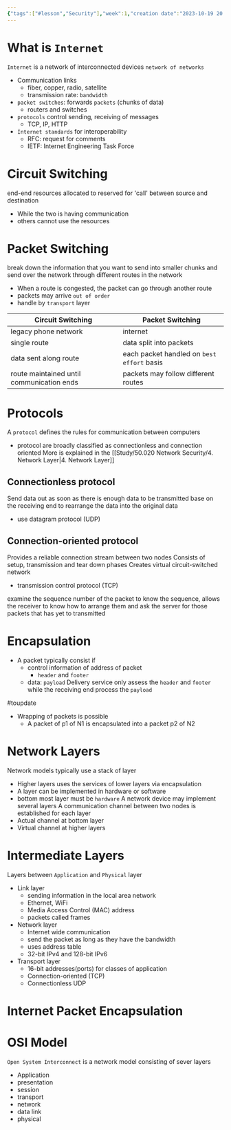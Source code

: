 ```yaml
---
{"tags":["#lesson","Security"],"week":1,"creation date":"2023-10-19 20:10","modification date":"Thursday 19th October 2023 20:11:41","reviewed":null,"summary":null,"course_name":"Network Security","publish":true,"dg-publish":true,"permalink":"/study/50-020-network-security/2-network-models/","dgPassFrontmatter":true,"created":"2023-10-19T20:10:52.628+08:00","updated":"2023-10-31T00:11:13.600+08:00"}
---
```




# What is `Internet`
`Internet` is a network of interconnected devices `network of networks`
- Communication links
	- fiber, copper, radio, satellite
	- transmission rate: `bandwidth`
 - `packet switches`: forwards `packets` (chunks of data)
	 - routers and switches
- `protocols` control sending, receiving of messages
	- TCP, IP, HTTP
-  `Internet standards` for interoperability
	- RFC: request for comments
	- IETF: Internet Engineering Task Force

# Circuit Switching
end-end resources allocated to reserved for 'call' between source and destination
- While the two is having communication
- others cannot use the resources

# Packet Switching
break down the information that you want to send into smaller chunks and send over the network through different routes in the network
- When a route is congested, the packet can go through another route
- packets may arrive `out of order`
- handle by `transport` layer



| Circuit Switching                         | Packet Switching                           |
| ----------------------------------------- | ------------------------------------------ |
| legacy phone network                      | internet                                   |
| single route                              | data split into packets                    |
| data sent along route                     | each packet handled on `best effort` basis |
| route maintained until communication ends | packets may follow different routes                                           |

# Protocols
A `protocol` defines the rules for communication between computers 
- protocol are broadly classified as connectionless and connection oriented
More is explained in the [[Study/50.020 Network Security/4. Network Layer\|4. Network Layer]]
## Connectionless protocol
Send data out as soon as there is enough data to be transmitted
base on the receiving end to rearrange the data into the original data
- use datagram protocol (UDP)

## Connection-oriented protocol
Provides a reliable connection stream between two nodes
Consists of setup, transmission and tear down phases
Creates virtual circuit-switched network
- transmission control protocol (TCP)
<style> .container {font-family: sans-serif; text-align: center;} .button-wrapper button {z-index: 1;height: 40px; width: 100px; margin: 10px;padding: 5px;} .excalidraw .App-menu_top .buttonList { display: flex;} .excalidraw-wrapper { height: 800px; margin: 50px; position: relative;} :root[dir="ltr"] .excalidraw .layer-ui__wrapper .zen-mode-transition.App-menu_bottom--transition-left {transform: none;} </style><script src="https://cdn.jsdelivr.net/npm/react@17/umd/react.production.min.js"></script><script src="https://cdn.jsdelivr.net/npm/react-dom@17/umd/react-dom.production.min.js"></script><script type="text/javascript" src="https://cdn.jsdelivr.net/npm/@excalidraw/excalidraw@0/dist/excalidraw.production.min.js"></script><div id="Wk_-_1_2023-09-12_1233.35.excalidraw.md1"></div><script>(function(){const InitialData={"type":"excalidraw","version":2,"source":"https://github.com/zsviczian/obsidian-excalidraw-plugin/releases/tag/1.9.19","elements":[{"id":"x1CSdYIxeUD7Wsf5q9fbH","type":"line","x":-115.7578125,"y":-225.5390625,"width":1.4609375,"height":416.48828125,"angle":0,"strokeColor":"#1e1e1e","backgroundColor":"transparent","fillStyle":"hachure","strokeWidth":1,"strokeStyle":"solid","roughness":1,"opacity":100,"groupIds":[],"frameId":null,"roundness":{"type":2},"seed":1447514834,"version":117,"versionNonce":1132614158,"isDeleted":false,"boundElements":null,"updated":1694493222133,"link":null,"locked":false,"points":[[0,0],[-1.4609375,416.48828125]],"lastCommittedPoint":null,"startBinding":null,"endBinding":null,"startArrowhead":null,"endArrowhead":null},{"id":"hdq7ym0bL_xWO2vYvFlf-","type":"line","x":123.71875,"y":-226.6015625,"width":3.6328125,"height":422.2578125,"angle":0,"strokeColor":"#1e1e1e","backgroundColor":"transparent","fillStyle":"hachure","strokeWidth":1,"strokeStyle":"solid","roughness":1,"opacity":100,"groupIds":[],"frameId":null,"roundness":{"type":2},"seed":466149454,"version":104,"versionNonce":827254290,"isDeleted":false,"boundElements":null,"updated":1694493227354,"link":null,"locked":false,"points":[[0,0],[-3.6328125,422.2578125]],"lastCommittedPoint":null,"startBinding":null,"endBinding":null,"startArrowhead":null,"endArrowhead":null},{"id":"fx1p2y9K","type":"text","x":-136,"y":-272.77734375,"width":54.099945068359375,"height":25,"angle":0,"strokeColor":"#1e1e1e","backgroundColor":"transparent","fillStyle":"hachure","strokeWidth":1,"strokeStyle":"solid","roughness":1,"opacity":100,"groupIds":[],"frameId":null,"roundness":null,"seed":420874642,"version":7,"versionNonce":1486900750,"isDeleted":false,"boundElements":null,"updated":1694493231368,"link":null,"locked":false,"text":"Client","rawText":"Client","fontSize":20,"fontFamily":1,"textAlign":"left","verticalAlign":"top","baseline":18,"containerId":null,"originalText":"Client","lineHeight":1.25},{"id":"cnMdnyE4","type":"text","x":109,"y":-261.77734375,"width":60.399932861328125,"height":25,"angle":0,"strokeColor":"#1e1e1e","backgroundColor":"transparent","fillStyle":"hachure","strokeWidth":1,"strokeStyle":"solid","roughness":1,"opacity":100,"groupIds":[],"frameId":null,"roundness":null,"seed":879301970,"version":7,"versionNonce":2055974478,"isDeleted":false,"boundElements":null,"updated":1694493235144,"link":null,"locked":false,"text":"server","rawText":"server","fontSize":20,"fontFamily":1,"textAlign":"left","verticalAlign":"top","baseline":18,"containerId":null,"originalText":"server","lineHeight":1.25},{"id":"6-aevn4ec_Hftpqm30Yxo","type":"arrow","x":-112.4375,"y":-183.18359375,"width":238.53125,"height":48.578125,"angle":0,"strokeColor":"#1e1e1e","backgroundColor":"transparent","fillStyle":"hachure","strokeWidth":1,"strokeStyle":"solid","roughness":1,"opacity":100,"groupIds":[],"frameId":null,"roundness":{"type":2},"seed":115417938,"version":129,"versionNonce":837670030,"isDeleted":false,"boundElements":null,"updated":1694493242051,"link":null,"locked":false,"points":[[0,0],[238.53125,48.578125]],"lastCommittedPoint":null,"startBinding":null,"endBinding":null,"startArrowhead":null,"endArrowhead":"arrow"},{"id":"otdMU1FJ","type":"text","x":-62.88671875,"y":-182.94921875,"width":143.6311492919922,"height":15.171204803537833,"angle":0.1534172362033921,"strokeColor":"#1e1e1e","backgroundColor":"transparent","fillStyle":"hachure","strokeWidth":1,"strokeStyle":"solid","roughness":1,"opacity":100,"groupIds":[],"frameId":null,"roundness":null,"seed":1055951118,"version":213,"versionNonce":2127945038,"isDeleted":false,"boundElements":null,"updated":1694493265411,"link":null,"locked":false,"text":"TCP Connection request","rawText":"TCP Connection request","fontSize":12.136963842830266,"fontFamily":1,"textAlign":"left","verticalAlign":"top","baseline":11,"containerId":null,"originalText":"TCP Connection request","lineHeight":1.25},{"id":"fQQZmqCQURV2TQsSxeqVz","type":"arrow","x":124.27734375,"y":-133.2421875,"width":243.265625,"height":41.6640625,"angle":0,"strokeColor":"#1e1e1e","backgroundColor":"transparent","fillStyle":"hachure","strokeWidth":1,"strokeStyle":"solid","roughness":1,"opacity":100,"groupIds":[],"frameId":null,"roundness":{"type":2},"seed":2145184274,"version":121,"versionNonce":14790606,"isDeleted":false,"boundElements":null,"updated":1694493332835,"link":null,"locked":false,"points":[[0,0],[-243.265625,41.6640625]],"lastCommittedPoint":null,"startBinding":null,"endBinding":null,"startArrowhead":null,"endArrowhead":"arrow"},{"type":"text","version":315,"versionNonce":1282000014,"isDeleted":false,"id":"ymzD88Xl","fillStyle":"hachure","strokeWidth":1,"strokeStyle":"solid","roughness":1,"opacity":100,"angle":6.109557041483648,"x":-80.8913273983086,"y":-132.75900445445288,"strokeColor":"#1e1e1e","backgroundColor":"transparent","width":148.21629333496094,"height":15.171204803537833,"seed":1829117842,"groupIds":[],"frameId":null,"roundness":null,"boundElements":[],"updated":1694493347072,"link":null,"locked":false,"fontSize":12.136963842830266,"fontFamily":1,"text":"TCP Connection response","rawText":"TCP Connection response","textAlign":"left","verticalAlign":"top","containerId":null,"originalText":"TCP Connection response","lineHeight":1.25,"baseline":11},{"id":"RznpSp7yI7tYJPuziHjEP","type":"arrow","x":-112.54296875,"y":-90.05859375,"width":236.421875,"height":52.08984375,"angle":0,"strokeColor":"#e03131","backgroundColor":"transparent","fillStyle":"hachure","strokeWidth":1,"strokeStyle":"solid","roughness":1,"opacity":100,"groupIds":[],"frameId":null,"roundness":{"type":2},"seed":620357330,"version":137,"versionNonce":329591566,"isDeleted":false,"boundElements":null,"updated":1694493355334,"link":null,"locked":false,"points":[[0,0],[236.421875,52.08984375]],"lastCommittedPoint":null,"startBinding":null,"endBinding":null,"startArrowhead":null,"endArrowhead":"arrow"},{"id":"m8FoPrr9","type":"text","x":-42.17578125,"y":-81.5859375,"width":122.39993286132812,"height":20,"angle":0.23294830016165768,"strokeColor":"#1e1e1e","backgroundColor":"transparent","fillStyle":"hachure","strokeWidth":1,"strokeStyle":"solid","roughness":1,"opacity":100,"groupIds":[],"frameId":null,"roundness":null,"seed":860023442,"version":82,"versionNonce":1774446606,"isDeleted":false,"boundElements":null,"updated":1694493388136,"link":null,"locked":false,"text":"GET google.com","rawText":"GET google.com","fontSize":16,"fontFamily":1,"textAlign":"left","verticalAlign":"top","baseline":14,"containerId":null,"originalText":"GET google.com","lineHeight":1.25},{"id":"EnCSbNlRNQ_W4sdnNKQ9f","type":"arrow","x":121.47265625,"y":-35.70703125,"width":234.23046875,"height":35.96484375,"angle":0,"strokeColor":"#e03131","backgroundColor":"transparent","fillStyle":"hachure","strokeWidth":1,"strokeStyle":"solid","roughness":1,"opacity":100,"groupIds":[],"frameId":null,"roundness":{"type":2},"seed":1744288910,"version":121,"versionNonce":248212818,"isDeleted":false,"boundElements":[{"type":"text","id":"tdSF5FHq"}],"updated":1694493400189,"link":null,"locked":false,"points":[[0,0],[-234.23046875,35.96484375]],"lastCommittedPoint":null,"startBinding":null,"endBinding":null,"startArrowhead":null,"endArrowhead":"arrow"},{"id":"tdSF5FHq","type":"text","x":-16.482559204101562,"y":-27.724609375,"width":41.679962158203125,"height":20,"angle":0,"strokeColor":"#e03131","backgroundColor":"transparent","fillStyle":"hachure","strokeWidth":1,"strokeStyle":"solid","roughness":1,"opacity":100,"groupIds":[],"frameId":null,"roundness":null,"seed":768002702,"version":11,"versionNonce":1462805650,"isDeleted":false,"boundElements":null,"updated":1694493405306,"link":null,"locked":false,"text":"<file>","rawText":"<file>","fontSize":16,"fontFamily":1,"textAlign":"center","verticalAlign":"middle","baseline":14,"containerId":"EnCSbNlRNQ_W4sdnNKQ9f","originalText":"<file>","lineHeight":1.25}],"appState":{"theme":"light","viewBackgroundColor":"#ffffff","currentItemStrokeColor":"#e03131","currentItemBackgroundColor":"transparent","currentItemFillStyle":"hachure","currentItemStrokeWidth":1,"currentItemStrokeStyle":"solid","currentItemRoughness":1,"currentItemOpacity":100,"currentItemFontFamily":1,"currentItemFontSize":16,"currentItemTextAlign":"left","currentItemStartArrowhead":null,"currentItemEndArrowhead":"arrow","scrollX":204,"scrollY":500.22265625,"zoom":{"value":1},"currentItemRoundness":"round","gridSize":null,"gridColor":{"Bold":"#C9C9C9FF","Regular":"#EDEDEDFF"},"currentStrokeOptions":null,"previousGridSize":null,"frameRendering":{"enabled":true,"clip":true,"name":true,"outline":true}},"files":{}};InitialData.scrollToContent=true;App=()=>{const e=React.useRef(null),t=React.useRef(null),[n,i]=React.useState({width:void 0,height:void 0});return React.useEffect(()=>{i({width:t.current.getBoundingClientRect().width,height:t.current.getBoundingClientRect().height});const e=()=>{i({width:t.current.getBoundingClientRect().width,height:t.current.getBoundingClientRect().height})};return window.addEventListener("resize",e),()=>window.removeEventListener("resize",e)},[t]),React.createElement(React.Fragment,null,React.createElement("div",{className:"excalidraw-wrapper",ref:t},React.createElement(ExcalidrawLib.Excalidraw,{ref:e,width:n.width,height:n.height,initialData:InitialData,viewModeEnabled:!0,zenModeEnabled:!0,gridModeEnabled:!1})))},excalidrawWrapper=document.getElementById("Wk_-_1_2023-09-12_1233.35.excalidraw.md1");ReactDOM.render(React.createElement(App),excalidrawWrapper);})();</script>

examine the sequence number of the packet to know the sequence, allows the receiver to know how to arrange them and ask the server for those packets that has yet to transmitted


# Encapsulation
- A packet typically consist if
	- control information of address of packet
		- `header` and `footer`
	- data: `payload`
 Delivery service only assess the `header` and `footer` while the receiving end process the `payload`

#toupdate
- Wrapping of packets is possible
	- A packet of p1 of N1 is encapsulated into a packet p2 of N2

# Network Layers
Network models typically use a stack of layer
- Higher layers uses the services of lower layers via encapsulation
- A layer can be implemented in hardware or software
- bottom most layer must be `hardware`
A network device may implement several layers
A communication channel between two nodes is established for each layer
- Actual channel at bottom layer
- Virtual channel at higher layers

# Intermediate Layers
Layers between `Application` and `Physical` layer
- Link layer
	- sending information in the local area network
	- Ethernet, WiFi
	- Media Access Control (MAC) address
	- packets called frames
- Network layer
	- Internet wide communication
	- send the packet as long as they have the bandwidth
	- uses address table
	- 32-bit IPv4 and 128-bit IPv6
- Transport layer
	- 16-bit addresses(ports) for classes of application
	- Connection-oriented (TCP)
	- Connectionless UDP


# Internet Packet Encapsulation
<div id="Packet_Encasulation_2023-09-12_1255.38.excalidraw.md2"></div><script>(function(){const InitialData={"type":"excalidraw","version":2,"source":"https://github.com/zsviczian/obsidian-excalidraw-plugin/releases/tag/1.9.19","elements":[{"type":"rectangle","version":214,"versionNonce":1624772370,"isDeleted":false,"id":"cIsgZopmhVuC2Qef2Dj51","fillStyle":"hachure","strokeWidth":1,"strokeStyle":"solid","roughness":1,"opacity":100,"angle":0,"x":-3.626953125,"y":-251.953125,"strokeColor":"#1e1e1e","backgroundColor":"#b2f2bb","width":120,"height":61,"seed":1273073998,"groupIds":[],"frameId":null,"roundness":{"type":3},"boundElements":[{"type":"text","id":"oQAp4yvH"}],"updated":1694494577131,"link":null,"locked":false},{"type":"text","version":171,"versionNonce":216554706,"isDeleted":false,"id":"oQAp4yvH","fillStyle":"hachure","strokeWidth":1,"strokeStyle":"solid","roughness":1,"opacity":100,"angle":0,"x":5.393096923828125,"y":-246.453125,"strokeColor":"#1e1e1e","backgroundColor":"transparent","width":101.95989990234375,"height":50,"seed":1212203666,"groupIds":[],"frameId":null,"roundness":null,"boundElements":[],"updated":1694494577131,"link":null,"locked":false,"fontSize":20,"fontFamily":1,"text":"Application\nPacket","rawText":"Application Packet","textAlign":"center","verticalAlign":"middle","containerId":"cIsgZopmhVuC2Qef2Dj51","originalText":"Application Packet","lineHeight":1.25,"baseline":43},{"type":"rectangle","version":321,"versionNonce":430111886,"isDeleted":false,"id":"88Up1DqovJoNAvSDsacrr","fillStyle":"hachure","strokeWidth":1,"strokeStyle":"solid","roughness":1,"opacity":100,"angle":0,"x":-60.7109375,"y":-170.30859375,"strokeColor":"#1e1e1e","backgroundColor":"#a5d8ff","width":59.96484375,"height":60.56640625,"seed":335171278,"groupIds":[],"frameId":null,"roundness":{"type":3},"boundElements":[],"updated":1694496563306,"link":null,"locked":false},{"type":"rectangle","version":333,"versionNonce":993593550,"isDeleted":false,"id":"AOlJV0p_PSFr8-z5aQNFd","fillStyle":"hachure","strokeWidth":1,"strokeStyle":"solid","roughness":1,"opacity":100,"angle":0,"x":-0.66796875,"y":-169.14453125,"strokeColor":"#1e1e1e","backgroundColor":"#b2f2bb","width":120,"height":61,"seed":169907662,"groupIds":[],"frameId":null,"roundness":{"type":3},"boundElements":[{"type":"text","id":"A6iN8QrM"}],"updated":1694494580839,"link":null,"locked":false},{"type":"text","version":290,"versionNonce":1090174734,"isDeleted":false,"id":"A6iN8QrM","fillStyle":"hachure","strokeWidth":1,"strokeStyle":"solid","roughness":1,"opacity":100,"angle":0,"x":8.352081298828125,"y":-163.64453125,"strokeColor":"#1e1e1e","backgroundColor":"transparent","width":101.95989990234375,"height":50,"seed":1164487694,"groupIds":[],"frameId":null,"roundness":null,"boundElements":[],"updated":1694494580839,"link":null,"locked":false,"fontSize":20,"fontFamily":1,"text":"Application\nPacket","rawText":"Application Packet","textAlign":"center","verticalAlign":"middle","containerId":"AOlJV0p_PSFr8-z5aQNFd","originalText":"Application Packet","lineHeight":1.25,"baseline":43},{"type":"text","version":167,"versionNonce":368774478,"isDeleted":false,"id":"NctKzsJB","fillStyle":"hachure","strokeWidth":1,"strokeStyle":"solid","roughness":1,"opacity":100,"angle":0,"x":-55.20703125,"y":-158.69921875,"strokeColor":"#1e1e1e","backgroundColor":"#b2f2bb","width":52.97596740722656,"height":40,"seed":1672622926,"groupIds":[],"frameId":null,"roundness":null,"boundElements":[],"updated":1694494620948,"link":null,"locked":false,"fontSize":16,"fontFamily":1,"text":"TCP\nHeader","rawText":"TCP\nHeader","textAlign":"left","verticalAlign":"top","containerId":null,"originalText":"TCP\nHeader","lineHeight":1.25,"baseline":34},{"type":"rectangle","version":476,"versionNonce":1926100878,"isDeleted":false,"id":"qMDe7E8lYRJYTjAv76unC","fillStyle":"hachure","strokeWidth":1,"strokeStyle":"solid","roughness":1,"opacity":100,"angle":0,"x":-65.37109375,"y":-89.0703125,"strokeColor":"#1e1e1e","backgroundColor":"#a5d8ff","width":59.96484375,"height":60.56640625,"seed":1555656146,"groupIds":[],"frameId":null,"roundness":{"type":3},"boundElements":[],"updated":1694496571407,"link":null,"locked":false},{"type":"rectangle","version":488,"versionNonce":2105791950,"isDeleted":false,"id":"TCJfWmM-a12iTJXykXUIU","fillStyle":"hachure","strokeWidth":1,"strokeStyle":"solid","roughness":1,"opacity":100,"angle":0,"x":-5.328125,"y":-87.90625,"strokeColor":"#1e1e1e","backgroundColor":"#b2f2bb","width":120,"height":61,"seed":716170130,"groupIds":[],"frameId":null,"roundness":{"type":3},"boundElements":[{"type":"text","id":"khROyLwI"}],"updated":1694496571407,"link":null,"locked":false},{"type":"text","version":445,"versionNonce":1784933390,"isDeleted":false,"id":"khROyLwI","fillStyle":"hachure","strokeWidth":1,"strokeStyle":"solid","roughness":1,"opacity":100,"angle":0,"x":3.691925048828125,"y":-82.40625,"strokeColor":"#1e1e1e","backgroundColor":"transparent","width":101.95989990234375,"height":50,"seed":1708237138,"groupIds":[],"frameId":null,"roundness":null,"boundElements":[],"updated":1694496571407,"link":null,"locked":false,"fontSize":20,"fontFamily":1,"text":"Application\nPacket","rawText":"Application Packet","textAlign":"center","verticalAlign":"middle","containerId":"TCJfWmM-a12iTJXykXUIU","originalText":"Application Packet","lineHeight":1.25,"baseline":43},{"type":"text","version":322,"versionNonce":1734818382,"isDeleted":false,"id":"5kXEHzyr","fillStyle":"hachure","strokeWidth":1,"strokeStyle":"solid","roughness":1,"opacity":100,"angle":0,"x":-59.8671875,"y":-77.4609375,"strokeColor":"#1e1e1e","backgroundColor":"#b2f2bb","width":52.97596740722656,"height":40,"seed":1500882706,"groupIds":[],"frameId":null,"roundness":null,"boundElements":[],"updated":1694496571407,"link":null,"locked":false,"fontSize":16,"fontFamily":1,"text":"TCP\nHeader","rawText":"TCP\nHeader","textAlign":"left","verticalAlign":"top","containerId":null,"originalText":"TCP\nHeader","lineHeight":1.25,"baseline":34},{"id":"10nyQLiIIxl8pFB3whyZ3","type":"rectangle","x":-135.861328125,"y":-88.3603515625,"width":68,"height":57,"angle":0,"strokeColor":"#1e1e1e","backgroundColor":"#ffc9c9","fillStyle":"hachure","strokeWidth":1,"strokeStyle":"solid","roughness":1,"opacity":100,"groupIds":[],"frameId":null,"roundness":{"type":3},"seed":1987779858,"version":235,"versionNonce":1074331790,"isDeleted":false,"boundElements":[{"type":"text","id":"vh4MS0mQ"}],"updated":1694496600075,"link":null,"locked":false},{"id":"vh4MS0mQ","type":"text","x":-128.34931182861328,"y":-79.8603515625,"width":52.97596740722656,"height":40,"angle":0,"strokeColor":"#1e1e1e","backgroundColor":"#ffc9c9","fillStyle":"hachure","strokeWidth":1,"strokeStyle":"solid","roughness":1,"opacity":100,"groupIds":[],"frameId":null,"roundness":null,"seed":984549390,"version":15,"versionNonce":603026962,"isDeleted":false,"boundElements":null,"updated":1694496599059,"link":null,"locked":false,"text":"IP\nHeader","rawText":"IP\nHeader","fontSize":16,"fontFamily":1,"textAlign":"center","verticalAlign":"middle","baseline":34,"containerId":"10nyQLiIIxl8pFB3whyZ3","originalText":"IP\nHeader","lineHeight":1.25},{"type":"rectangle","version":547,"versionNonce":80786770,"isDeleted":false,"id":"_fLcBVY6f2gLvgdoWKB1W","fillStyle":"hachure","strokeWidth":1,"strokeStyle":"solid","roughness":1,"opacity":100,"angle":0,"x":-67.0244140625,"y":-16.294921875,"strokeColor":"#1e1e1e","backgroundColor":"#a5d8ff","width":59.96484375,"height":60.56640625,"seed":181525842,"groupIds":[],"frameId":null,"roundness":{"type":3},"boundElements":[],"updated":1694496605616,"link":null,"locked":false},{"type":"rectangle","version":559,"versionNonce":1869757202,"isDeleted":false,"id":"P6ut0sjYQQwcppkyk2AwU","fillStyle":"hachure","strokeWidth":1,"strokeStyle":"solid","roughness":1,"opacity":100,"angle":0,"x":-6.9814453125,"y":-15.130859375,"strokeColor":"#1e1e1e","backgroundColor":"#b2f2bb","width":120,"height":61,"seed":1796104978,"groupIds":[],"frameId":null,"roundness":{"type":3},"boundElements":[{"type":"text","id":"92G98AIE"}],"updated":1694496605616,"link":null,"locked":false},{"type":"text","version":516,"versionNonce":526190802,"isDeleted":false,"id":"92G98AIE","fillStyle":"hachure","strokeWidth":1,"strokeStyle":"solid","roughness":1,"opacity":100,"angle":0,"x":2.038604736328125,"y":-9.630859375,"strokeColor":"#1e1e1e","backgroundColor":"transparent","width":101.95989990234375,"height":50,"seed":624177362,"groupIds":[],"frameId":null,"roundness":null,"boundElements":[],"updated":1694496605616,"link":null,"locked":false,"fontSize":20,"fontFamily":1,"text":"Application\nPacket","rawText":"Application Packet","textAlign":"center","verticalAlign":"middle","containerId":"P6ut0sjYQQwcppkyk2AwU","originalText":"Application Packet","lineHeight":1.25,"baseline":43},{"type":"text","version":393,"versionNonce":740826770,"isDeleted":false,"id":"09dg6lKQ","fillStyle":"hachure","strokeWidth":1,"strokeStyle":"solid","roughness":1,"opacity":100,"angle":0,"x":-61.5205078125,"y":-4.685546875,"strokeColor":"#1e1e1e","backgroundColor":"#b2f2bb","width":52.97596740722656,"height":40,"seed":1020937874,"groupIds":[],"frameId":null,"roundness":null,"boundElements":[],"updated":1694496605616,"link":null,"locked":false,"fontSize":16,"fontFamily":1,"text":"TCP\nHeader","rawText":"TCP\nHeader","textAlign":"left","verticalAlign":"top","containerId":null,"originalText":"TCP\nHeader","lineHeight":1.25,"baseline":34},{"type":"rectangle","version":306,"versionNonce":579501138,"isDeleted":false,"id":"DbFnEfBY--tmj1S_qoL1A","fillStyle":"hachure","strokeWidth":1,"strokeStyle":"solid","roughness":1,"opacity":100,"angle":0,"x":-137.5146484375,"y":-15.5849609375,"strokeColor":"#1e1e1e","backgroundColor":"#ffc9c9","width":68,"height":57,"seed":716678226,"groupIds":[],"frameId":null,"roundness":{"type":3},"boundElements":[{"type":"text","id":"mIOlUnyS"}],"updated":1694496605616,"link":null,"locked":false},{"type":"text","version":86,"versionNonce":1616585234,"isDeleted":false,"id":"mIOlUnyS","fillStyle":"hachure","strokeWidth":1,"strokeStyle":"solid","roughness":1,"opacity":100,"angle":0,"x":-130.00263214111328,"y":-7.0849609375,"strokeColor":"#1e1e1e","backgroundColor":"#ffc9c9","width":52.97596740722656,"height":40,"seed":950225426,"groupIds":[],"frameId":null,"roundness":null,"boundElements":[],"updated":1694496605616,"link":null,"locked":false,"fontSize":16,"fontFamily":1,"text":"IP\nHeader","rawText":"IP\nHeader","textAlign":"center","verticalAlign":"middle","containerId":"DbFnEfBY--tmj1S_qoL1A","originalText":"IP\nHeader","lineHeight":1.25,"baseline":34},{"id":"c2aNJFS0jFGVgNN0EJFrW","type":"rectangle","x":-202.9287109375,"y":-14.40234375,"width":65,"height":56,"angle":0,"strokeColor":"#1e1e1e","backgroundColor":"transparent","fillStyle":"hachure","strokeWidth":1,"strokeStyle":"solid","roughness":1,"opacity":100,"groupIds":[],"frameId":null,"roundness":{"type":3},"seed":1732461970,"version":179,"versionNonce":644884242,"isDeleted":false,"boundElements":[{"type":"text","id":"dy96WTh4"}],"updated":1694496632668,"link":null,"locked":false},{"id":"dy96WTh4","type":"text","x":-196.91669464111328,"y":-6.40234375,"width":52.97596740722656,"height":40,"angle":0,"strokeColor":"#1e1e1e","backgroundColor":"transparent","fillStyle":"hachure","strokeWidth":1,"strokeStyle":"solid","roughness":1,"opacity":100,"groupIds":[],"frameId":null,"roundness":null,"seed":762133778,"version":22,"versionNonce":1319949966,"isDeleted":false,"boundElements":null,"updated":1694496631988,"link":null,"locked":false,"text":"Frame\nHeader","rawText":"Frame\nHeader","fontSize":16,"fontFamily":1,"textAlign":"center","verticalAlign":"middle","baseline":34,"containerId":"c2aNJFS0jFGVgNN0EJFrW","originalText":"Frame\nHeader","lineHeight":1.25},{"type":"rectangle","version":284,"versionNonce":265810830,"isDeleted":false,"id":"uYiYjaTeffIg0KIHTN5E-","fillStyle":"hachure","strokeWidth":1,"strokeStyle":"solid","roughness":1,"opacity":100,"angle":0,"x":113.296875,"y":-12.4921875,"strokeColor":"#1e1e1e","backgroundColor":"transparent","width":65,"height":56,"seed":1834885006,"groupIds":[],"frameId":null,"roundness":{"type":3},"boundElements":[{"type":"text","id":"23uVQRp1"}],"updated":1694496637753,"link":null,"locked":false},{"type":"text","version":133,"versionNonce":216680466,"isDeleted":false,"id":"23uVQRp1","fillStyle":"hachure","strokeWidth":1,"strokeStyle":"solid","roughness":1,"opacity":100,"angle":0,"x":120.00489044189453,"y":-4.4921875,"strokeColor":"#1e1e1e","backgroundColor":"transparent","width":51.58396911621094,"height":40,"seed":63897038,"groupIds":[],"frameId":null,"roundness":null,"boundElements":[],"updated":1694496642227,"link":null,"locked":false,"fontSize":16,"fontFamily":1,"text":"Frame\nFooter","rawText":"Frame\nFooter","textAlign":"center","verticalAlign":"middle","containerId":"uYiYjaTeffIg0KIHTN5E-","originalText":"Frame\nFooter","lineHeight":1.25,"baseline":34},{"id":"KeU3Zc7L","type":"text","x":230.310546875,"y":-228.212890625,"width":132.9599151611328,"height":20,"angle":0,"strokeColor":"#1e1e1e","backgroundColor":"transparent","fillStyle":"hachure","strokeWidth":1,"strokeStyle":"solid","roughness":1,"opacity":100,"groupIds":[],"frameId":null,"roundness":null,"seed":243378514,"version":33,"versionNonce":675391570,"isDeleted":false,"boundElements":null,"updated":1694496664853,"link":null,"locked":false,"text":"Application Layer","rawText":"Application Layer","fontSize":16,"fontFamily":1,"textAlign":"left","verticalAlign":"top","baseline":14,"containerId":null,"originalText":"Application Layer","lineHeight":1.25},{"type":"text","version":160,"versionNonce":2115987854,"isDeleted":false,"id":"BTfvLnGZ","fillStyle":"hachure","strokeWidth":1,"strokeStyle":"solid","roughness":1,"opacity":100,"angle":0,"x":231.6216049194336,"y":-157.3359375,"strokeColor":"#1e1e1e","backgroundColor":"transparent","width":130.63992309570312,"height":20,"seed":1572467090,"groupIds":[],"frameId":null,"roundness":null,"boundElements":[],"updated":1694496695237,"link":null,"locked":false,"fontSize":16,"fontFamily":1,"text":"Transport Layer","rawText":"Transport Layer","textAlign":"left","verticalAlign":"top","containerId":null,"originalText":"Transport Layer","lineHeight":1.25,"baseline":14},{"type":"text","version":121,"versionNonce":354235858,"isDeleted":false,"id":"8aEQ01o4","fillStyle":"hachure","strokeWidth":1,"strokeStyle":"solid","roughness":1,"opacity":100,"angle":0,"x":231.8950424194336,"y":-65.06640625,"strokeColor":"#1e1e1e","backgroundColor":"transparent","width":112.76792907714844,"height":20,"seed":1351949902,"groupIds":[],"frameId":null,"roundness":null,"boundElements":[],"updated":1694496689664,"link":null,"locked":false,"fontSize":16,"fontFamily":1,"text":"Network Layer","rawText":"Network Layer","textAlign":"left","verticalAlign":"top","containerId":null,"originalText":"Network Layer","lineHeight":1.25,"baseline":14},{"type":"text","version":166,"versionNonce":915421458,"isDeleted":false,"id":"uXynciYl","fillStyle":"hachure","strokeWidth":1,"strokeStyle":"solid","roughness":1,"opacity":100,"angle":0,"x":246.0591049194336,"y":2.994140625,"strokeColor":"#1e1e1e","backgroundColor":"transparent","width":79.74397277832031,"height":20,"seed":868763538,"groupIds":[],"frameId":null,"roundness":null,"boundElements":[],"updated":1694496707784,"link":null,"locked":false,"fontSize":16,"fontFamily":1,"text":"Link Layer","rawText":"Link Layer","textAlign":"left","verticalAlign":"top","containerId":null,"originalText":"Link Layer","lineHeight":1.25,"baseline":14}],"appState":{"theme":"light","viewBackgroundColor":"#ffffff","currentItemStrokeColor":"#1e1e1e","currentItemBackgroundColor":"transparent","currentItemFillStyle":"hachure","currentItemStrokeWidth":1,"currentItemStrokeStyle":"solid","currentItemRoughness":1,"currentItemOpacity":100,"currentItemFontFamily":1,"currentItemFontSize":16,"currentItemTextAlign":"left","currentItemStartArrowhead":null,"currentItemEndArrowhead":"arrow","scrollX":17.189453125,"scrollY":317.16015625,"zoom":{"value":2},"currentItemRoundness":"round","gridSize":null,"gridColor":{"Bold":"#C9C9C9FF","Regular":"#EDEDEDFF"},"currentStrokeOptions":null,"previousGridSize":null,"frameRendering":{"enabled":true,"clip":true,"name":true,"outline":true}},"files":{}};InitialData.scrollToContent=true;App=()=>{const e=React.useRef(null),t=React.useRef(null),[n,i]=React.useState({width:void 0,height:void 0});return React.useEffect(()=>{i({width:t.current.getBoundingClientRect().width,height:t.current.getBoundingClientRect().height});const e=()=>{i({width:t.current.getBoundingClientRect().width,height:t.current.getBoundingClientRect().height})};return window.addEventListener("resize",e),()=>window.removeEventListener("resize",e)},[t]),React.createElement(React.Fragment,null,React.createElement("div",{className:"excalidraw-wrapper",ref:t},React.createElement(ExcalidrawLib.Excalidraw,{ref:e,width:n.width,height:n.height,initialData:InitialData,viewModeEnabled:!0,zenModeEnabled:!0,gridModeEnabled:!1})))},excalidrawWrapper=document.getElementById("Packet_Encasulation_2023-09-12_1255.38.excalidraw.md2");ReactDOM.render(React.createElement(App),excalidrawWrapper);})();</script>

# OSI Model
`Open System Interconnect` is a network model consisting of sever layers
- Application
- presentation
- session
- transport
- network
- data link
- physical
<div id="Wk_-_1_2023-09-12_1547.33.excalidraw.md3"></div><script>(function(){const InitialData={"type":"excalidraw","version":2,"source":"https://github.com/zsviczian/obsidian-excalidraw-plugin/releases/tag/1.9.19","elements":[{"type":"text","version":21,"versionNonce":1626470610,"isDeleted":false,"id":"8cF2vkDH","fillStyle":"hachure","strokeWidth":1,"strokeStyle":"solid","roughness":1,"opacity":100,"angle":0,"x":-116.75,"y":-321.77734375,"strokeColor":"#1e1e1e","backgroundColor":"transparent","width":101.55992126464844,"height":25,"seed":870142098,"groupIds":[],"frameId":null,"roundness":null,"boundElements":[],"updated":1694505047720,"link":null,"locked":false,"fontSize":20,"fontFamily":1,"text":"OSI Model","rawText":"OSI Model","textAlign":"left","verticalAlign":"top","containerId":null,"originalText":"OSI Model","lineHeight":1.25,"baseline":18},{"type":"rectangle","version":288,"versionNonce":1167443218,"isDeleted":false,"id":"nCkklZ8jWV3cEmnesjngX","fillStyle":"hachure","strokeWidth":1,"strokeStyle":"solid","roughness":1,"opacity":100,"angle":0,"x":-223.1796875,"y":-220.03515625,"strokeColor":"#1e1e1e","backgroundColor":"#b2f2bb","width":103,"height":68,"seed":1408765518,"groupIds":[],"frameId":null,"roundness":{"type":3},"boundElements":[{"type":"text","id":"oUwk2FYt"}],"updated":1694505072912,"link":null,"locked":false},{"type":"text","version":193,"versionNonce":1014977234,"isDeleted":false,"id":"oUwk2FYt","fillStyle":"hachure","strokeWidth":1,"strokeStyle":"solid","roughness":1,"opacity":100,"angle":0,"x":-198.46967315673828,"y":-198.53515625,"strokeColor":"#1e1e1e","backgroundColor":"transparent","width":53.57997131347656,"height":25,"seed":2012872334,"groupIds":[],"frameId":null,"roundness":null,"boundElements":[],"updated":1694505072912,"link":null,"locked":false,"fontSize":20,"fontFamily":1,"text":"Data","rawText":"Data","textAlign":"center","verticalAlign":"middle","containerId":"nCkklZ8jWV3cEmnesjngX","originalText":"Data","lineHeight":1.25,"baseline":18},{"type":"rectangle","version":671,"versionNonce":1570551058,"isDeleted":false,"id":"nyeUES2M68BNlGz1kgrOA","fillStyle":"hachure","strokeWidth":1,"strokeStyle":"solid","roughness":1,"opacity":100,"angle":0,"x":-113.478515625,"y":-221.705078125,"strokeColor":"#1e1e1e","backgroundColor":"#b2f2bb","width":230,"height":70,"seed":136933710,"groupIds":[],"frameId":null,"roundness":{"type":3},"boundElements":[{"type":"text","id":"jxaiyNwK"}],"updated":1694505057089,"link":null,"locked":false},{"type":"text","version":595,"versionNonce":2066312082,"isDeleted":false,"id":"jxaiyNwK","fillStyle":"hachure","strokeWidth":1,"strokeStyle":"solid","roughness":1,"opacity":100,"angle":0,"x":-79.01445770263672,"y":-216.705078125,"strokeColor":"#1e1e1e","backgroundColor":"#b2f2bb","width":161.07188415527344,"height":60,"seed":1294852942,"groupIds":[],"frameId":null,"roundness":null,"boundElements":[],"updated":1694505056688,"link":null,"locked":false,"fontSize":16,"fontFamily":1,"text":"Application\nNetwork process to \nApplication","rawText":"Application\nNetwork process to Application","textAlign":"center","verticalAlign":"middle","containerId":"nyeUES2M68BNlGz1kgrOA","originalText":"Application\nNetwork process to Application","lineHeight":1.25,"baseline":54},{"type":"rectangle","version":408,"versionNonce":949109262,"isDeleted":false,"id":"Yhh9GsIz1Eehagxjtn2HV","fillStyle":"hachure","strokeWidth":1,"strokeStyle":"solid","roughness":1,"opacity":100,"angle":0,"x":-222.7294921875,"y":-137.607421875,"strokeColor":"#1e1e1e","backgroundColor":"#b2f2bb","width":103,"height":68,"seed":1250731918,"groupIds":[],"frameId":null,"roundness":{"type":3},"boundElements":[{"type":"text","id":"74oVihYY"}],"updated":1694505089113,"link":null,"locked":false},{"type":"text","version":313,"versionNonce":1230688334,"isDeleted":false,"id":"74oVihYY","fillStyle":"hachure","strokeWidth":1,"strokeStyle":"solid","roughness":1,"opacity":100,"angle":0,"x":-198.01947784423828,"y":-116.107421875,"strokeColor":"#1e1e1e","backgroundColor":"transparent","width":53.57997131347656,"height":25,"seed":1240237518,"groupIds":[],"frameId":null,"roundness":null,"boundElements":[],"updated":1694505089113,"link":null,"locked":false,"fontSize":20,"fontFamily":1,"text":"Data","rawText":"Data","textAlign":"center","verticalAlign":"middle","containerId":"Yhh9GsIz1Eehagxjtn2HV","originalText":"Data","lineHeight":1.25,"baseline":18},{"type":"rectangle","version":791,"versionNonce":1182242446,"isDeleted":false,"id":"KtApgxNtvGdg33H67fegZ","fillStyle":"hachure","strokeWidth":1,"strokeStyle":"solid","roughness":1,"opacity":100,"angle":0,"x":-113.0283203125,"y":-139.27734375,"strokeColor":"#1e1e1e","backgroundColor":"#b2f2bb","width":230,"height":70,"seed":104242190,"groupIds":[],"frameId":null,"roundness":{"type":3},"boundElements":[{"type":"text","id":"acMMbzST"}],"updated":1694505089113,"link":null,"locked":false},{"type":"text","version":766,"versionNonce":1601942226,"isDeleted":false,"id":"acMMbzST","fillStyle":"hachure","strokeWidth":1,"strokeStyle":"solid","roughness":1,"opacity":100,"angle":0,"x":-101.41226959228516,"y":-134.27734375,"strokeColor":"#1e1e1e","backgroundColor":"#b2f2bb","width":206.7678985595703,"height":60,"seed":1432611406,"groupIds":[],"frameId":null,"roundness":null,"boundElements":[],"updated":1694505172332,"link":null,"locked":false,"fontSize":16,"fontFamily":1,"text":"Presentation\nData representation and \nEncryption","rawText":"Presentation\nData representation and Encryption","textAlign":"center","verticalAlign":"middle","containerId":"KtApgxNtvGdg33H67fegZ","originalText":"Presentation\nData representation and Encryption","lineHeight":1.25,"baseline":54},{"type":"rectangle","version":408,"versionNonce":40970066,"isDeleted":false,"id":"CUmitLba-CymZNdxBeWez","fillStyle":"hachure","strokeWidth":1,"strokeStyle":"solid","roughness":1,"opacity":100,"angle":0,"x":-216.94091796875,"y":-59.8125,"strokeColor":"#1e1e1e","backgroundColor":"#b2f2bb","width":103,"height":68,"seed":520796626,"groupIds":[],"frameId":null,"roundness":{"type":3},"boundElements":[{"type":"text","id":"9illpOBn"}],"updated":1694505178928,"link":null,"locked":false},{"type":"text","version":313,"versionNonce":70544658,"isDeleted":false,"id":"9illpOBn","fillStyle":"hachure","strokeWidth":1,"strokeStyle":"solid","roughness":1,"opacity":100,"angle":0,"x":-192.23090362548828,"y":-38.3125,"strokeColor":"#1e1e1e","backgroundColor":"transparent","width":53.57997131347656,"height":25,"seed":754429842,"groupIds":[],"frameId":null,"roundness":null,"boundElements":[],"updated":1694505178928,"link":null,"locked":false,"fontSize":20,"fontFamily":1,"text":"Data","rawText":"Data","textAlign":"center","verticalAlign":"middle","containerId":"CUmitLba-CymZNdxBeWez","originalText":"Data","lineHeight":1.25,"baseline":18},{"type":"rectangle","version":791,"versionNonce":17365714,"isDeleted":false,"id":"-AEqZAX02IIQrkt8fwppy","fillStyle":"hachure","strokeWidth":1,"strokeStyle":"solid","roughness":1,"opacity":100,"angle":0,"x":-107.23974609375,"y":-61.482421875,"strokeColor":"#1e1e1e","backgroundColor":"#b2f2bb","width":230,"height":70,"seed":1698688338,"groupIds":[],"frameId":null,"roundness":{"type":3},"boundElements":[{"type":"text","id":"iOmNjbC4"}],"updated":1694505178928,"link":null,"locked":false},{"type":"text","version":746,"versionNonce":437176974,"isDeleted":false,"id":"iOmNjbC4","fillStyle":"hachure","strokeWidth":1,"strokeStyle":"solid","roughness":1,"opacity":100,"angle":0,"x":-87.4556884765625,"y":-46.482421875,"strokeColor":"#1e1e1e","backgroundColor":"#b2f2bb","width":190.431884765625,"height":40,"seed":1832547090,"groupIds":[],"frameId":null,"roundness":null,"boundElements":[],"updated":1694505193124,"link":null,"locked":false,"fontSize":16,"fontFamily":1,"text":"Session\nInterhost Communication","rawText":"Session\nInterhost Communication","textAlign":"center","verticalAlign":"middle","containerId":"-AEqZAX02IIQrkt8fwppy","originalText":"Session\nInterhost Communication","lineHeight":1.25,"baseline":34},{"type":"rectangle","version":141,"versionNonce":1219990034,"isDeleted":false,"id":"AqdprqSwvui12vNUKY0_A","fillStyle":"hachure","strokeWidth":1,"strokeStyle":"solid","roughness":1,"opacity":100,"angle":0,"x":-213.37353515625,"y":26.91015625,"strokeColor":"#1e1e1e","backgroundColor":"#eaf2b1","width":102,"height":65,"seed":2144075534,"groupIds":[],"frameId":null,"roundness":{"type":3},"boundElements":[{"type":"text","id":"uvvJVAja"}],"updated":1694505267265,"link":null,"locked":false},{"type":"text","version":32,"versionNonce":1944027090,"isDeleted":false,"id":"uvvJVAja","fillStyle":"hachure","strokeWidth":1,"strokeStyle":"solid","roughness":1,"opacity":100,"angle":0,"x":-197.66151428222656,"y":49.41015625,"strokeColor":"#1e1e1e","backgroundColor":"#b2f2bb","width":70.57595825195312,"height":20,"seed":1194519122,"groupIds":[],"frameId":null,"roundness":null,"boundElements":[],"updated":1694505267265,"link":null,"locked":false,"fontSize":16,"fontFamily":1,"text":"Segments","rawText":"Segments","textAlign":"center","verticalAlign":"middle","containerId":"AqdprqSwvui12vNUKY0_A","originalText":"Segments","lineHeight":1.25,"baseline":14},{"type":"rectangle","version":275,"versionNonce":489378510,"isDeleted":false,"id":"6B0jlcD0ULI_z79lYQsQa","fillStyle":"hachure","strokeWidth":1,"strokeStyle":"solid","roughness":1,"opacity":100,"angle":0,"x":-102.77001953125,"y":22.451171875,"strokeColor":"#1e1e1e","backgroundColor":"#eaf2b1","width":226,"height":70,"seed":2084642962,"groupIds":[],"frameId":null,"roundness":{"type":3},"boundElements":[{"type":"text","id":"cTeVp83l"}],"updated":1694505254105,"link":null,"locked":false},{"type":"text","version":215,"versionNonce":689595406,"isDeleted":false,"id":"cTeVp83l","fillStyle":"hachure","strokeWidth":1,"strokeStyle":"solid","roughness":1,"opacity":100,"angle":0,"x":-85.17798614501953,"y":27.451171875,"strokeColor":"#1e1e1e","backgroundColor":"#b2f2bb","width":190.81593322753906,"height":60,"seed":1278426706,"groupIds":[],"frameId":null,"roundness":null,"boundElements":[],"updated":1694505256575,"link":null,"locked":false,"fontSize":16,"fontFamily":1,"text":"Transport\nEnd to End connections \nand Reliability","rawText":"Transport\nEnd to End connections and Reliability","textAlign":"center","verticalAlign":"middle","containerId":"6B0jlcD0ULI_z79lYQsQa","originalText":"Transport\nEnd to End connections and Reliability","lineHeight":1.25,"baseline":54},{"type":"rectangle","version":184,"versionNonce":345630546,"isDeleted":false,"id":"qGmiKKCtN_1vHmHUnlYLr","fillStyle":"hachure","strokeWidth":1,"strokeStyle":"solid","roughness":1,"opacity":100,"angle":0,"x":-213.17822265625,"y":106.41796875,"strokeColor":"#1e1e1e","backgroundColor":"#eaf2b1","width":102,"height":71,"seed":213711122,"groupIds":[],"frameId":null,"roundness":{"type":3},"boundElements":[{"type":"text","id":"vEf3zWbG"}],"updated":1694505333290,"link":null,"locked":false},{"type":"text","version":94,"versionNonce":1397042450,"isDeleted":false,"id":"vEf3zWbG","fillStyle":"hachure","strokeWidth":1,"strokeStyle":"solid","roughness":1,"opacity":100,"angle":0,"x":-193.9542007446289,"y":131.91796875,"strokeColor":"#1e1e1e","backgroundColor":"#eaf2b1","width":63.55195617675781,"height":20,"seed":15904466,"groupIds":[],"frameId":null,"roundness":null,"boundElements":[],"updated":1694505333290,"link":null,"locked":false,"fontSize":16,"fontFamily":1,"text":"Packets","rawText":"Packets","textAlign":"center","verticalAlign":"middle","containerId":"qGmiKKCtN_1vHmHUnlYLr","originalText":"Packets","lineHeight":1.25,"baseline":14},{"type":"rectangle","version":314,"versionNonce":1482043090,"isDeleted":false,"id":"J60UHy5WVaruCL_X6E8va","fillStyle":"hachure","strokeWidth":1,"strokeStyle":"solid","roughness":1,"opacity":100,"angle":0,"x":-96.68994140625,"y":104.115234375,"strokeColor":"#1e1e1e","backgroundColor":"#eaf2b1","width":218,"height":70,"seed":1957618962,"groupIds":[],"frameId":null,"roundness":{"type":3},"boundElements":[{"type":"text","id":"6SVUN6hZ"}],"updated":1694505326159,"link":null,"locked":false},{"type":"text","version":83,"versionNonce":1220033230,"isDeleted":false,"id":"6SVUN6hZ","fillStyle":"hachure","strokeWidth":1,"strokeStyle":"solid","roughness":1,"opacity":100,"angle":0,"x":-85.68989562988281,"y":109.115234375,"strokeColor":"#1e1e1e","backgroundColor":"#eaf2b1","width":195.99990844726562,"height":60,"seed":1557709138,"groupIds":[],"frameId":null,"roundness":null,"boundElements":[],"updated":1694505325403,"link":null,"locked":false,"fontSize":16,"fontFamily":1,"text":"Network\nPath Determination and \nIP (logical Addressing)","rawText":"Network\nPath Determination and IP (logical Addressing)","textAlign":"center","verticalAlign":"middle","containerId":"J60UHy5WVaruCL_X6E8va","originalText":"Network\nPath Determination and IP (logical Addressing)","lineHeight":1.25,"baseline":54},{"type":"rectangle","version":177,"versionNonce":242006734,"isDeleted":false,"id":"IzftnDM1sU81MbLTHA7Pf","fillStyle":"hachure","strokeWidth":1,"strokeStyle":"solid","roughness":1,"opacity":100,"angle":0,"x":-212.79931640625,"y":194.5625,"strokeColor":"#1e1e1e","backgroundColor":"#ffa94d","width":105,"height":66,"seed":1768329362,"groupIds":[],"frameId":null,"roundness":{"type":3},"boundElements":[{"type":"text","id":"THPenPwX"}],"updated":1694505390230,"link":null,"locked":false},{"type":"text","version":56,"versionNonce":384315662,"isDeleted":false,"id":"THPenPwX","fillStyle":"hachure","strokeWidth":1,"strokeStyle":"solid","roughness":1,"opacity":100,"angle":0,"x":-187.4512939453125,"y":217.5625,"strokeColor":"#1e1e1e","backgroundColor":"#eaf2b1","width":54.303955078125,"height":20,"seed":1023774414,"groupIds":[],"frameId":null,"roundness":null,"boundElements":[],"updated":1694505390230,"link":null,"locked":false,"fontSize":16,"fontFamily":1,"text":"Frames","rawText":"Frames","textAlign":"center","verticalAlign":"middle","containerId":"IzftnDM1sU81MbLTHA7Pf","originalText":"Frames","lineHeight":1.25,"baseline":14},{"type":"rectangle","version":159,"versionNonce":954816850,"isDeleted":false,"id":"1fZODRx15XQqwn-6Sa8z7","fillStyle":"hachure","strokeWidth":1,"strokeStyle":"solid","roughness":1,"opacity":100,"angle":0,"x":-93.93408203125,"y":190.654296875,"strokeColor":"#1e1e1e","backgroundColor":"#ffa94d","width":213,"height":70,"seed":1913891086,"groupIds":[],"frameId":null,"roundness":{"type":3},"boundElements":[{"type":"text","id":"oVAIjGjO"}],"updated":1694505392773,"link":null,"locked":false},{"type":"text","version":97,"versionNonce":1624661778,"isDeleted":false,"id":"oVAIjGjO","fillStyle":"hachure","strokeWidth":1,"strokeStyle":"solid","roughness":1,"opacity":100,"angle":0,"x":-68.4420166015625,"y":195.654296875,"strokeColor":"#1e1e1e","backgroundColor":"#ffa94d","width":162.015869140625,"height":60,"seed":1991998546,"groupIds":[],"frameId":null,"roundness":null,"boundElements":[],"updated":1694505392773,"link":null,"locked":false,"fontSize":16,"fontFamily":1,"text":"Data Link\nMAC and LLC\n(Physical addressing)","rawText":"Data Link\nMAC and LLC\n(Physical addressing)","textAlign":"center","verticalAlign":"middle","containerId":"1fZODRx15XQqwn-6Sa8z7","originalText":"Data Link\nMAC and LLC\n(Physical addressing)","lineHeight":1.25,"baseline":54},{"type":"rectangle","version":138,"versionNonce":1681792082,"isDeleted":false,"id":"GoQYqFCnaq_5hMD-xutpi","fillStyle":"hachure","strokeWidth":1,"strokeStyle":"solid","roughness":1,"opacity":100,"angle":0,"x":-208.16259765625,"y":283.013671875,"strokeColor":"#1e1e1e","backgroundColor":"#e03131","width":105,"height":64,"seed":634602130,"groupIds":[],"frameId":null,"roundness":{"type":3},"boundElements":[{"type":"text","id":"5LbBM1Tj"}],"updated":1694505412325,"link":null,"locked":false},{"type":"text","version":5,"versionNonce":997763282,"isDeleted":false,"id":"5LbBM1Tj","fillStyle":"hachure","strokeWidth":1,"strokeStyle":"solid","roughness":1,"opacity":100,"angle":0,"x":-172.0945816040039,"y":305.013671875,"strokeColor":"#1e1e1e","backgroundColor":"#e03131","width":32.86396789550781,"height":20,"seed":351090638,"groupIds":[],"frameId":null,"roundness":null,"boundElements":[],"updated":1694505411660,"link":null,"locked":false,"fontSize":16,"fontFamily":1,"text":"Bits","rawText":"Bits","textAlign":"center","verticalAlign":"middle","containerId":"GoQYqFCnaq_5hMD-xutpi","originalText":"Bits","lineHeight":1.25,"baseline":14},{"type":"rectangle","version":167,"versionNonce":605177490,"isDeleted":false,"id":"xHCAKP86euovhKfLkg6S4","fillStyle":"hachure","strokeWidth":1,"strokeStyle":"solid","roughness":1,"opacity":100,"angle":0,"x":-88.43212890625,"y":279.673828125,"strokeColor":"#1e1e1e","backgroundColor":"#e03131","width":209,"height":70,"seed":1788527122,"groupIds":[],"frameId":null,"roundness":{"type":3},"boundElements":[{"type":"text","id":"ebrhGJlJ"}],"updated":1694505436573,"link":null,"locked":false},{"type":"text","version":55,"versionNonce":836454930,"isDeleted":false,"id":"ebrhGJlJ","fillStyle":"hachure","strokeWidth":1,"strokeStyle":"solid","roughness":1,"opacity":100,"angle":0,"x":-83.3880844116211,"y":284.673828125,"strokeColor":"#1e1e1e","backgroundColor":"#e03131","width":198.9119110107422,"height":60,"seed":1647748242,"groupIds":[],"frameId":null,"roundness":null,"boundElements":[],"updated":1694505436574,"link":null,"locked":false,"fontSize":16,"fontFamily":1,"text":"Physical\nMedia, Signal and Binary \nTransmission","rawText":"Physical\nMedia, Signal and Binary Transmission","textAlign":"center","verticalAlign":"middle","containerId":"xHCAKP86euovhKfLkg6S4","originalText":"Physical\nMedia, Signal and Binary Transmission","lineHeight":1.25,"baseline":54},{"type":"line","version":103,"versionNonce":2043763282,"isDeleted":false,"id":"Zum_CQlaXS16wbqZxM5lY","fillStyle":"hachure","strokeWidth":1,"strokeStyle":"solid","roughness":1,"opacity":100,"angle":0,"x":-252.57861328125,"y":115.978515625,"strokeColor":"#1e1e1e","backgroundColor":"#e03131","width":1.515625,"height":227.11328125,"seed":1813079630,"groupIds":[],"frameId":null,"roundness":{"type":2},"boundElements":[],"updated":1694505451206,"link":null,"locked":false,"startBinding":null,"endBinding":null,"lastCommittedPoint":null,"startArrowhead":null,"endArrowhead":null,"points":[[0,0],[-1.515625,227.11328125]]},{"type":"text","version":282,"versionNonce":1946237326,"isDeleted":false,"id":"sp0bb3BZ","fillStyle":"hachure","strokeWidth":1,"strokeStyle":"solid","roughness":1,"opacity":100,"angle":4.728391686222405,"x":-321.36376953125,"y":214.822265625,"strokeColor":"#1e1e1e","backgroundColor":"#e03131","width":95.67996215820312,"height":20,"seed":1110151246,"groupIds":[],"frameId":null,"roundness":null,"boundElements":[],"updated":1694505475140,"link":null,"locked":false,"fontSize":16,"fontFamily":1,"text":"Media Layer","rawText":"Media Layer","textAlign":"left","verticalAlign":"top","containerId":null,"originalText":"Media Layer","lineHeight":1.25,"baseline":14},{"type":"line","version":137,"versionNonce":1492648466,"isDeleted":false,"id":"nUpBFiJ9FAPl3K4RIk_tF","fillStyle":"hachure","strokeWidth":1,"strokeStyle":"solid","roughness":1,"opacity":100,"angle":0,"x":-255.09033203125,"y":-214.111328125,"strokeColor":"#1e1e1e","backgroundColor":"#e03131","width":2.4140625,"height":311.265625,"seed":86945294,"groupIds":[],"frameId":null,"roundness":{"type":2},"boundElements":[],"updated":1694505487057,"link":null,"locked":false,"startBinding":null,"endBinding":null,"lastCommittedPoint":null,"startArrowhead":null,"endArrowhead":null,"points":[[0,0],[2.4140625,311.265625]]},{"type":"text","version":339,"versionNonce":1517965522,"isDeleted":false,"id":"GW7X7CwB","fillStyle":"hachure","strokeWidth":1,"strokeStyle":"solid","roughness":1,"opacity":100,"angle":4.700006728912301,"x":-329.38947869298664,"y":-73.56440564024393,"strokeColor":"#1e1e1e","backgroundColor":"#e03131","width":97.24794006347656,"height":20,"seed":1177036178,"groupIds":[],"frameId":null,"roundness":null,"boundElements":[],"updated":1694505512932,"link":null,"locked":false,"fontSize":16,"fontFamily":1,"text":"Host System","rawText":"Host System","textAlign":"left","verticalAlign":"top","containerId":null,"originalText":"Host System","lineHeight":1.25,"baseline":14},{"type":"text","version":5,"versionNonce":1877475598,"isDeleted":false,"id":"qIsz1d3U","fillStyle":"hachure","strokeWidth":1,"strokeStyle":"solid","roughness":1,"opacity":100,"angle":0,"x":-196.17236328125,"y":-256.466796875,"strokeColor":"#1e1e1e","backgroundColor":"#e03131","width":42.863983154296875,"height":20,"seed":2115856914,"groupIds":[],"frameId":null,"roundness":null,"boundElements":[],"updated":1694505517480,"link":null,"locked":false,"fontSize":16,"fontFamily":1,"text":"Data","rawText":"Data","textAlign":"left","verticalAlign":"top","containerId":null,"originalText":"Data","lineHeight":1.25,"baseline":14},{"type":"text","version":48,"versionNonce":764964178,"isDeleted":false,"id":"qCZnXebx","fillStyle":"hachure","strokeWidth":1,"strokeStyle":"solid","roughness":1,"opacity":100,"angle":0,"x":-22.78955078125,"y":-258.166015625,"strokeColor":"#1e1e1e","backgroundColor":"#e03131","width":52.07997131347656,"height":20,"seed":1312535502,"groupIds":[],"frameId":null,"roundness":null,"boundElements":[],"updated":1694505528323,"link":null,"locked":false,"fontSize":16,"fontFamily":1,"text":"Layers","rawText":"Layers","textAlign":"left","verticalAlign":"top","containerId":null,"originalText":"Layers","lineHeight":1.25,"baseline":14},{"text":"📍[[Wk-1\|Wk-1]]","fontSize":16,"fontFamily":1,"textAlign":"left","verticalAlign":"top","baseline":14,"id":"1xd2DEgI","type":"text","x":165.11964781513745,"y":26.026925223214278,"width":82.35194396972656,"height":20,"angle":0,"strokeColor":"#1e1e1e","backgroundColor":"transparent","fillStyle":"hachure","strokeWidth":1,"strokeStyle":"solid","roughness":1,"opacity":100,"roundness":null,"seed":35141,"version":2,"versionNonce":586589266,"updated":1694505696276,"isDeleted":true,"groupIds":[],"boundElements":[],"link":"[[Wk-1\|Wk-1]]","locked":false,"containerId":null,"originalText":"📍[[Wk-1\|Wk-1]]","rawText":"[[Wk-1\|Wk-1]]","lineHeight":1.25}],"appState":{"theme":"light","viewBackgroundColor":"#ffffff","currentItemStrokeColor":"#1e1e1e","currentItemBackgroundColor":"#e03131","currentItemFillStyle":"hachure","currentItemStrokeWidth":1,"currentItemStrokeStyle":"solid","currentItemRoughness":1,"currentItemOpacity":100,"currentItemFontFamily":1,"currentItemFontSize":16,"currentItemTextAlign":"left","currentItemStartArrowhead":null,"currentItemEndArrowhead":"arrow","scrollX":610.854124506291,"scrollY":343.35365513392856,"zoom":{"value":1.4000000000000001},"currentItemRoundness":"round","gridSize":null,"gridColor":{"Bold":"#C9C9C9FF","Regular":"#EDEDEDFF"},"currentStrokeOptions":null,"previousGridSize":null,"frameRendering":{"enabled":true,"clip":true,"name":true,"outline":true}},"files":{}};InitialData.scrollToContent=true;App=()=>{const e=React.useRef(null),t=React.useRef(null),[n,i]=React.useState({width:void 0,height:void 0});return React.useEffect(()=>{i({width:t.current.getBoundingClientRect().width,height:t.current.getBoundingClientRect().height});const e=()=>{i({width:t.current.getBoundingClientRect().width,height:t.current.getBoundingClientRect().height})};return window.addEventListener("resize",e),()=>window.removeEventListener("resize",e)},[t]),React.createElement(React.Fragment,null,React.createElement("div",{className:"excalidraw-wrapper",ref:t},React.createElement(ExcalidrawLib.Excalidraw,{ref:e,width:n.width,height:n.height,initialData:InitialData,viewModeEnabled:!0,zenModeEnabled:!0,gridModeEnabled:!1})))},excalidrawWrapper=document.getElementById("Wk_-_1_2023-09-12_1547.33.excalidraw.md3");ReactDOM.render(React.createElement(App),excalidrawWrapper);})();</script>